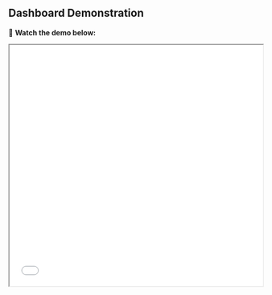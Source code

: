 ## Dashboard Demonstration

🎥 **Watch the demo below:**

<iframe src="[https://drive.google.com/uc?id=1A2B3C4D5E6F7G8H](https://drive.google.com/uc?id=1Un5UbojHW1wqtNnZZr64FRQnVX2FbE6P)" width="100%" height="480" allow="autoplay"></iframe>
